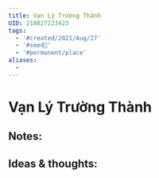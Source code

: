 ```yaml
---
title: Vạn Lý Trường Thành
UID: 210827223423
tags:
  - '#created/2021/Aug/27'
  - '#seed🥜'
  - '#permanent/place'
aliases:
  - 
---
```

# Vạn Lý Trường Thành

## Notes:


## Ideas & thoughts:
